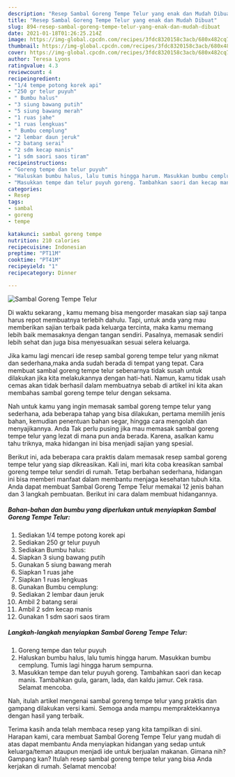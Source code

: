 ```yaml
---
description: "Resep Sambal Goreng Tempe Telur yang enak dan Mudah Dibuat"
title: "Resep Sambal Goreng Tempe Telur yang enak dan Mudah Dibuat"
slug: 894-resep-sambal-goreng-tempe-telur-yang-enak-dan-mudah-dibuat
date: 2021-01-18T01:26:25.214Z
image: https://img-global.cpcdn.com/recipes/3fdc8320158c3acb/680x482cq70/sambal-goreng-tempe-telur-foto-resep-utama.jpg
thumbnail: https://img-global.cpcdn.com/recipes/3fdc8320158c3acb/680x482cq70/sambal-goreng-tempe-telur-foto-resep-utama.jpg
cover: https://img-global.cpcdn.com/recipes/3fdc8320158c3acb/680x482cq70/sambal-goreng-tempe-telur-foto-resep-utama.jpg
author: Teresa Lyons
ratingvalue: 4.3
reviewcount: 4
recipeingredient:
- "1/4 tempe potong korek api"
- "250 gr telur puyuh"
- " Bumbu halus"
- "3 siung bawang putih"
- "5 siung bawang merah"
- "1 ruas jahe"
- "1 ruas lengkuas"
- " Bumbu cemplung"
- "2 lembar daun jeruk"
- "2 batang serai"
- "2 sdm kecap manis"
- "1 sdm saori saos tiram"
recipeinstructions:
- "Goreng tempe dan telur puyuh"
- "Haluskan bumbu halus, lalu tumis hingga harum. Masukkan bumbu cemplung. Tumis lagi hingga harum sempurna."
- "Masukkan tempe dan telur puyuh goreng. Tambahkan saori dan kecap manis. Tambahkan gula, garam, lada, dan kaldu jamur. Cek rasa. Selamat mencoba."
categories:
- Resep
tags:
- sambal
- goreng
- tempe

katakunci: sambal goreng tempe 
nutrition: 210 calories
recipecuisine: Indonesian
preptime: "PT11M"
cooktime: "PT41M"
recipeyield: "1"
recipecategory: Dinner

---
```



![Sambal Goreng Tempe Telur](https://img-global.cpcdn.com/recipes/3fdc8320158c3acb/680x482cq70/sambal-goreng-tempe-telur-foto-resep-utama.jpg)

Di waktu  sekarang , kamu memang bisa mengorder masakan siap saji tanpa harus repot membuatnya terlebih dahulu. Tapi, untuk anda yang mau memberikan sajian terbaik pada keluarga tercinta, maka kamu memang lebih baik memasaknya dengan tangan sendiri. Pasalnya, memasak sendiri lebih sehat dan juga bisa menyesuaikan sesuai selera keluarga.

Jika kamu lagi mencari ide resep sambal goreng tempe telur yang nikmat dan sederhana,maka anda sudah berada di tempat yang tepat. Cara membuat sambal goreng tempe telur  sebenarnya tidak susah untuk dilakukan jika kita melakukannya dengan hati-hati. Namun, kamu tidak usah cemas akan tidak berhasil dalam membuatnya 
sebab di artikel ini kita akan membahas sambal goreng tempe telur dengan seksama.  



Nah untuk kamu yang ingin memasak sambal goreng tempe telur yang sederhana, ada beberapa tahap yang bisa dilakukan, pertama memilih jenis bahan, kemudian penentuan bahan segar, hingga cara mengolah dan menyajikannya. Anda Tak perlu pusing jika mau memasak sambal goreng tempe telur yang lezat di mana pun anda berada. Karena, asalkan kamu  tahu triknya, maka hidangan ini bisa menjadi sajian yang spesial.

Berikut ini, ada beberapa cara praktis  dalam memasak resep sambal goreng tempe telur yang siap dikreasikan. Kali ini, mari kita coba kreasikan sambal goreng tempe telur sendiri di rumah. Tetap berbahan sederhana, hidangan ini bisa memberi manfaat dalam membantu menjaga kesehatan tubuh kita. Anda dapat membuat Sambal Goreng Tempe Telur memakai 12 jenis bahan dan 3 langkah pembuatan. Berikut ini cara dalam membuat hidangannya.

<!--inarticleads1-->

##### Bahan-bahan dan bumbu yang diperlukan untuk menyiapkan Sambal Goreng Tempe Telur:

1. Sediakan 1/4 tempe potong korek api
1. Sediakan 250 gr telur puyuh
1. Sediakan  Bumbu halus:
1. Siapkan 3 siung bawang putih
1. Gunakan 5 siung bawang merah
1. Siapkan 1 ruas jahe
1. Siapkan 1 ruas lengkuas
1. Gunakan  Bumbu cemplung:
1. Sediakan 2 lembar daun jeruk
1. Ambil 2 batang serai
1. Ambil 2 sdm kecap manis
1. Gunakan 1 sdm saori saos tiram




<!--inarticleads2-->

##### Langkah-langkah menyiapkan Sambal Goreng Tempe Telur:

1. Goreng tempe dan telur puyuh
1. Haluskan bumbu halus, lalu tumis hingga harum. Masukkan bumbu cemplung. Tumis lagi hingga harum sempurna.
1. Masukkan tempe dan telur puyuh goreng. Tambahkan saori dan kecap manis. Tambahkan gula, garam, lada, dan kaldu jamur. Cek rasa. Selamat mencoba.




Nah, itulah artikel mengenai  sambal goreng tempe telur  yang praktis dan gampang dilakukan versi kami. Semoga anda mampu mempraktekkannya dengan hasil yang terbaik. 

Terima kasih anda telah membaca resep yang kita tampilkan di sini. Harapan kami, cara membuat  Sambal Goreng Tempe Telur yang mudah di atas dapat membantu Anda menyiapkan hidangan yang sedap untuk keluarga/teman ataupun menjadi ide untuk berjualan makanan. Gimana nih? Gampang kan? Itulah resep sambal goreng tempe telur yang bisa Anda kerjakan di rumah. Selamat mencoba!

